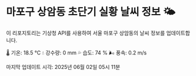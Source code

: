 
# 마포구 상암동 초단기 실황 날씨 정보 🌤️

이 리포지토리는 기상청 API를 사용하여 서울 마포구 상암동의 날씨 정보를 업데이트합니다. 

🌡️ 기온: 18.5 ℃
💧 강수량: 0 mm
💦 습도: 74 %
🌬️ 풍속: 0.2 m/s

마지막 업데이트 시각: 2025년 06월 02일 05시 11분    
